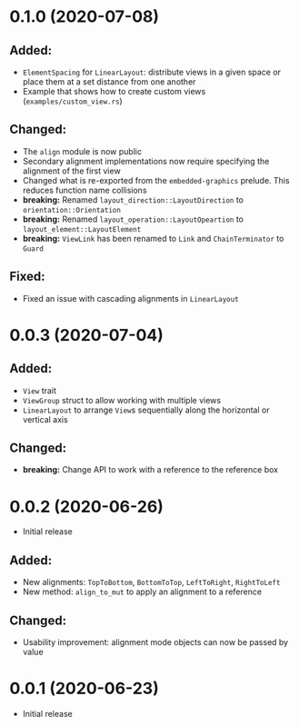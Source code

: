 0.1.0 (2020-07-08)
==========

## Added:

 * `ElementSpacing` for `LinearLayout`: distribute views in a given space or place them at a set distance from one another
 * Example that shows how to create custom views (`examples/custom_view.rs`)

## Changed:

 * The `align` module is now public
 * Secondary alignment implementations now require specifying the alignment of the first view
 * Changed what is re-exported from the `embedded-graphics` prelude. This reduces function name collisions
 * **breaking:** Renamed `layout_direction::LayoutDirection` to `orientation::Orientation`
 * **breaking:** Renamed `layout_operation::LayoutOpeartion` to `layout_element::LayoutElement`
 * **breaking:** `ViewLink` has been renamed to `Link` and `ChainTerminator` to `Guard`

## Fixed:

 * Fixed an issue with cascading alignments in `LinearLayout`

0.0.3 (2020-07-04)
==================

## Added:

 * `View` trait
 * `ViewGroup` struct to allow working with multiple views
 * `LinearLayout` to arrange `View`s sequentially along the horizontal or vertical axis

## Changed:

 * **breaking:** Change API to work with a reference to the reference box

0.0.2 (2020-06-26)
==================
 * Initial release

## Added:

 * New alignments: `TopToBottom`, `BottomToTop`, `LeftToRight`, `RightToLeft`
 * New method: `align_to_mut` to apply an alignment to a reference

## Changed:

 * Usability improvement: alignment mode objects can now be passed by value

0.0.1 (2020-06-23)
==================
 * Initial release
